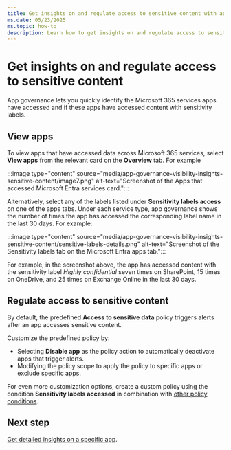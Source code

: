 ```yaml
---
title: Get insights on and regulate access to sensitive content with app governance | Microsoft Defender for Cloud Apps
ms.date: 05/23/2025
ms.topic: how-to
description: Learn how to get insights on and regulate access to sensitive content in app governance with Microsoft Defender for Cloud Apps in Microsoft Defender XDR
---
```


# Get insights on and regulate access to sensitive content

App governance lets you quickly identify the Microsoft 365 services apps have accessed and if these apps have accessed content with sensitivity labels.

## View apps

To view apps that have accessed data across Microsoft 365 services, select **View apps** from the relevant card on the **Overview** tab. For example

:::image type="content" source="media/app-governance-visibility-insights-sensitive-content/image7.png" alt-text="Screenshot of the Apps that accessed Microsoft Entra services card.":::

Alternatively, select any of the labels listed under **Sensitivity labels access** on one of the apps tabs. Under each service type, app governance shows the number of times the app has accessed the corresponding label name in the last 30 days. For example:

:::image type="content" source="media/app-governance-visibility-insights-sensitive-content/sensitive-labels-details.png" alt-text="Screenshot of the Sensitivity labels tab on the Microsoft Entra apps tab.":::

For example, in the screenshot above, the app has accessed content with the sensitivity label *Highly confidential* seven times on SharePoint, 15 times on OneDrive, and 25 times on Exchange Online in the last 30 days.

## Regulate access to sensitive content

By default, the predefined **Access to sensitive data** policy triggers alerts after an app accesses sensitive content.

Customize the predefined policy by:

- Selecting **Disable app** as the policy action to automatically deactivate apps that trigger alerts.
- Modifying the policy scope to apply the policy to specific apps or exclude specific apps.

For even more customization options, create a custom policy using the condition **Sensitivity labels accessed** in combination with [other policy conditions](app-governance-app-policies-create.md#custom-policies).

## Next step

[Get detailed insights on a specific app](app-governance-visibility-insights-view-apps.md).
